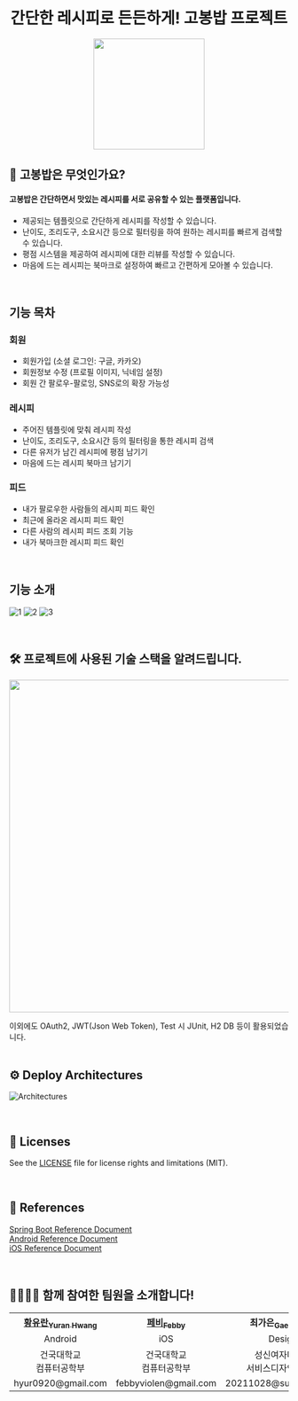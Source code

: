<h1 align="center">간단한 레시피로 든든하게! 고봉밥 프로젝트</h1>
<p align="center">
  <img src=https://github.com/you-can-cook/Gobong/assets/31026350/803869c8-b2e7-48fa-8438-9e30ac280737 height=200px/>
</p>

## 🍚 고봉밥은 무엇인가요?
#### 고봉밥은 간단하면서 맛있는 레시피를 서로 공유할 수 있는 플랫폼입니다.
- 제공되는 템플릿으로 간단하게 레시피를 작성할 수 있습니다.
- 난이도, 조리도구, 소요시간 등으로 필터링을 하여 원하는 레시피를 빠르게 검색할 수 있습니다.
- 평점 시스템을 제공하여 레시피에 대한 리뷰를 작성할 수 있습니다.
- 마음에 드는 레시피는 북마크로 설정하여 빠르고 간편하게 모아볼 수 있습니다.

</br>

## 기능 목차
### 회원
- 회원가입 (소셜 로그인: 구글, 카카오)
- 회원정보 수정 (프로필 이미지, 닉네임 설정)
- 회원 간 팔로우-팔로잉, SNS로의 확장 가능성
  
  
### 레시피
- 주어진 템플릿에 맞춰 레시피 작성
- 난이도, 조리도구, 소요시간 등의 필터링을 통한 레시피 검색
- 다른 유저가 남긴 레시피에 평점 남기기
- 마음에 드는 레시피 북마크 남기기


### 피드
- 내가 팔로우한 사람들의 레시피 피드 확인
- 최근에 올라온 레시피 피드 확인
- 다른 사람의 레시피 피드 조회 기능
- 내가 북마크한 레시피 피드 확인

</br>

## 기능 소개

![1](https://github.com/you-can-cook/Gobong/assets/31026350/c3762a67-769a-4cf8-bde3-4a4c27b0b101)
![2](https://github.com/you-can-cook/Gobong/assets/31026350/c6b00e90-cb98-4f3a-ab42-57c570405fc7)
![3](https://github.com/you-can-cook/Gobong/assets/31026350/3c340489-550d-4c61-9b50-a071ec5e4db4)

<br/>

## 🛠️ 프로젝트에 사용된 기술 스택을 알려드립니다.
<p align="center">
<img src=https://github.com/you-can-cook/Gobong/assets/51076814/c127a327-60d8-4d08-a1c1-b5a7ead9c340 height=600/>
</p>
이외에도 OAuth2, JWT(Json Web Token), Test 시 JUnit, H2 DB 등이 활용되었습니다.

<br/>
<br/>

## ⚙️ Deploy Architectures
![Architectures](https://github.com/you-can-cook/Gobong/assets/31026350/8ad6777e-ed94-46e7-8302-e361087cbf3e)


<br/>

## 📃 Licenses
See the [LICENSE](https://github.com/you-can-cook/Gobong/blob/master/LICENSE) file for license rights and limitations (MIT).

<br/>

## 📜 References
[Spring Boot Reference Document](https://docs.spring.io/spring-boot/docs/current/reference/html/) <br> 
[Android Reference Document](https://developer.android.com/docs?hl=ko)<br>
[iOS Reference Document](https://developer.apple.com/documentation/)<br>

<br/>

## 🧑‍🤝‍🧑🍳 함께 참여한 팀원을 소개합니다!
<table align="center">
  <tr align="center" >
    <th><a href=https://github.com/uuranus>황유란<sub>Yuran Hwang</sub></a></th>
    <th><a href=https://github.com/febbyviolen>페비<sub>Febby</sub></a></th>
    <th>최가은<sub>Gaeun Choi</sub></th>
    <th><a href=https://github.com/redcarrot1>홍승택<sub>Seungtaek Hong</sub></a></th>
    <th><a href=https://github.com/donghoony>이동훈<sub>Donghoon Lee</sub></a></th>
  </tr>
  <tr align="center">
    <td>Android</td>
    <td>iOS</td>
    <td>Design</td>
    <td>Backend</td>
    <td>Backend</td>
  </tr>
  <tr align="center">
    <td>건국대학교<br>컴퓨터공학부</td>
    <td>건국대학교<br>컴퓨터공학부</td>
    <td>성신여자대학교<br>서비스디자인공학과</td>
    <td>건국대학교<br>컴퓨터공학부</td>
    <td>건국대학교<br>컴퓨터공학부</td>
  </tr>
  <tr align="center" font-size="10px">
    <td>hyur0920@gmail.com</td>
    <td>febbyviolen@gmail.com</td>
    <td>20211028@sungshin.ac.kr</td>
    <td>hsk4991149@naver.com</td>
    <td>aru0504@naver.com</td>
  </tr>
</table>
